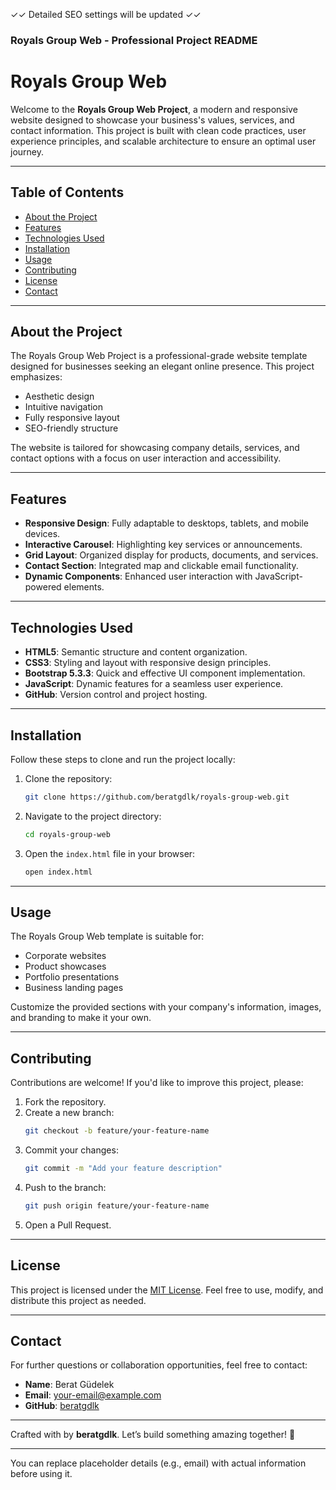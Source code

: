 ✓✓ Detailed SEO settings will be updated ✓✓

### Royals Group Web - Professional Project README

# Royals Group Web

Welcome to the **Royals Group Web Project**, a modern and responsive website designed to showcase your business's values, services, and contact information. This project is built with clean code practices, user experience principles, and scalable architecture to ensure an optimal user journey.

---

## Table of Contents

- [About the Project](#about-the-project)
- [Features](#features)
- [Technologies Used](#technologies-used)
- [Installation](#installation)
- [Usage](#usage)
- [Contributing](#contributing)
- [License](#license)
- [Contact](#contact)

---

## About the Project

The Royals Group Web Project is a professional-grade website template designed for businesses seeking an elegant online presence. This project emphasizes:

- Aesthetic design
- Intuitive navigation
- Fully responsive layout
- SEO-friendly structure

The website is tailored for showcasing company details, services, and contact options with a focus on user interaction and accessibility.

---

## Features

- **Responsive Design**: Fully adaptable to desktops, tablets, and mobile devices.
- **Interactive Carousel**: Highlighting key services or announcements.
- **Grid Layout**: Organized display for products, documents, and services.
- **Contact Section**: Integrated map and clickable email functionality.
- **Dynamic Components**: Enhanced user interaction with JavaScript-powered elements.

---

## Technologies Used

- **HTML5**: Semantic structure and content organization.
- **CSS3**: Styling and layout with responsive design principles.
- **Bootstrap 5.3.3**: Quick and effective UI component implementation.
- **JavaScript**: Dynamic features for a seamless user experience.
- **GitHub**: Version control and project hosting.

---

## Installation

Follow these steps to clone and run the project locally:

1. Clone the repository:
   ```bash
   git clone https://github.com/beratgdlk/royals-group-web.git
   ```
2. Navigate to the project directory:
   ```bash
   cd royals-group-web
   ```
3. Open the `index.html` file in your browser:
   ```bash
   open index.html
   ```

---

## Usage

The Royals Group Web template is suitable for:

- Corporate websites
- Product showcases
- Portfolio presentations
- Business landing pages

Customize the provided sections with your company's information, images, and branding to make it your own.

---

## Contributing

Contributions are welcome! If you'd like to improve this project, please:

1. Fork the repository.
2. Create a new branch:
   ```bash
   git checkout -b feature/your-feature-name
   ```
3. Commit your changes:
   ```bash
   git commit -m "Add your feature description"
   ```
4. Push to the branch:
   ```bash
   git push origin feature/your-feature-name
   ```
5. Open a Pull Request.

---

## License

This project is licensed under the [MIT License](LICENSE). Feel free to use, modify, and distribute this project as needed.

---

## Contact

For further questions or collaboration opportunities, feel free to contact:

- **Name**: Berat Güdelek
- **Email**: [your-email@example.com](mailto:your-email@example.com)
- **GitHub**: [beratgdlk](https://github.com/beratgdlk)

---

Crafted with by **beratgdlk**. Let’s build something amazing together! 🚀

---

You can replace placeholder details (e.g., email) with actual information before using it.
